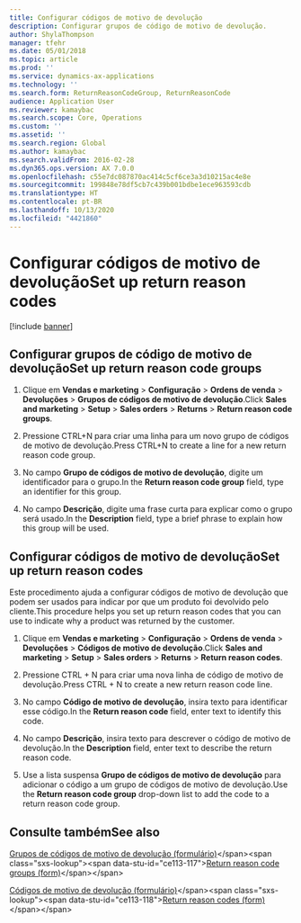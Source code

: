 ```yaml
---
title: Configurar códigos de motivo de devolução
description: Configurar grupos de código de motivo de devolução.
author: ShylaThompson
manager: tfehr
ms.date: 05/01/2018
ms.topic: article
ms.prod: ''
ms.service: dynamics-ax-applications
ms.technology: ''
ms.search.form: ReturnReasonCodeGroup, ReturnReasonCode
audience: Application User
ms.reviewer: kamaybac
ms.search.scope: Core, Operations
ms.custom: ''
ms.assetid: ''
ms.search.region: Global
ms.author: kamaybac
ms.search.validFrom: 2016-02-28
ms.dyn365.ops.version: AX 7.0.0
ms.openlocfilehash: c55e7dc087870ac414c5cf6ce3a3d10215ac4e8e
ms.sourcegitcommit: 199848e78df5cb7c439b001bdbe1ece963593cdb
ms.translationtype: HT
ms.contentlocale: pt-BR
ms.lasthandoff: 10/13/2020
ms.locfileid: "4421860"
---
```

# <a name="set-up-return-reason-codes"></a><span data-ttu-id="ce113-103">Configurar códigos de motivo de devolução</span><span class="sxs-lookup"><span data-stu-id="ce113-103">Set up return reason codes</span></span>   

[!include [banner](../includes/banner.md)]


## <a name="set-up-return-reason-code-groups"></a><span data-ttu-id="ce113-104">Configurar grupos de código de motivo de devolução</span><span class="sxs-lookup"><span data-stu-id="ce113-104">Set up return reason code groups</span></span> 

1.  <span data-ttu-id="ce113-105">Clique em **Vendas e marketing** \> **Configuração** \> **Ordens de venda** \> **Devoluções** \> **Grupos de códigos de motivo de devolução**.</span><span class="sxs-lookup"><span data-stu-id="ce113-105">Click **Sales and marketing** \> **Setup** \> **Sales orders** \> **Returns** \> **Return reason code groups**.</span></span>

2.  <span data-ttu-id="ce113-106">Pressione CTRL+N para criar uma linha para um novo grupo de códigos de motivo de devolução.</span><span class="sxs-lookup"><span data-stu-id="ce113-106">Press CTRL+N to create a line for a new return reason code group.</span></span>

3.  <span data-ttu-id="ce113-107">No campo **Grupo de códigos de motivo de devolução**, digite um identificador para o grupo.</span><span class="sxs-lookup"><span data-stu-id="ce113-107">In the **Return reason code group** field, type an identifier for this group.</span></span>

4.  <span data-ttu-id="ce113-108">No campo **Descrição**, digite uma frase curta para explicar como o grupo será usado.</span><span class="sxs-lookup"><span data-stu-id="ce113-108">In the **Description** field, type a brief phrase to explain how this group will be used.</span></span>

## <a name="set-up-return-reason-codes"></a><span data-ttu-id="ce113-109">Configurar códigos de motivo de devolução</span><span class="sxs-lookup"><span data-stu-id="ce113-109">Set up return reason codes</span></span> 

<span data-ttu-id="ce113-110">Este procedimento ajuda a configurar códigos de motivo de devolução que podem ser usados para indicar por que um produto foi devolvido pelo cliente.</span><span class="sxs-lookup"><span data-stu-id="ce113-110">This procedure helps you set up return reason codes that you can use to indicate why a product was returned by the customer.</span></span>

1.  <span data-ttu-id="ce113-111">Clique em **Vendas e marketing** \> **Configuração** \> **Ordens de venda** \> **Devoluções** \> **Códigos de motivo de devolução**.</span><span class="sxs-lookup"><span data-stu-id="ce113-111">Click **Sales and marketing** \> **Setup** \> **Sales orders** \> **Returns** \> **Return reason codes**.</span></span>

2.  <span data-ttu-id="ce113-112">Pressione CTRL + N para criar uma nova linha de código de motivo de devolução.</span><span class="sxs-lookup"><span data-stu-id="ce113-112">Press CTRL + N to create a new return reason code line.</span></span>

3.  <span data-ttu-id="ce113-113">No campo **Código de motivo de devolução**, insira texto para identificar esse código.</span><span class="sxs-lookup"><span data-stu-id="ce113-113">In the **Return reason code** field, enter text to identify this code.</span></span>

4.  <span data-ttu-id="ce113-114">No campo **Descrição**, insira texto para descrever o código de motivo de devolução.</span><span class="sxs-lookup"><span data-stu-id="ce113-114">In the **Description** field, enter text to describe the return reason code.</span></span>

5.  <span data-ttu-id="ce113-115">Use a lista suspensa **Grupo de códigos de motivo de devolução** para adicionar o código a um grupo de códigos de motivo de devolução.</span><span class="sxs-lookup"><span data-stu-id="ce113-115">Use the **Return reason code group** drop-down list to add the code to a return reason code group.</span></span>

## <a name="see-also"></a><span data-ttu-id="ce113-116">Consulte também</span><span class="sxs-lookup"><span data-stu-id="ce113-116">See also</span></span>

<span data-ttu-id="ce113-117">[Grupos de códigos de motivo de devolução (formulário)](https://technet.microsoft.com/library/hh209604\(v=ax.60\))</span><span class="sxs-lookup"><span data-stu-id="ce113-117">[Return reason code groups (form)](https://technet.microsoft.com/library/hh209604\(v=ax.60\))</span></span>

<span data-ttu-id="ce113-118">[Códigos de motivo de devolução (formulário)](https://technet.microsoft.com/library/hh227372\(v=ax.60\))</span><span class="sxs-lookup"><span data-stu-id="ce113-118">[Return reason codes (form)](https://technet.microsoft.com/library/hh227372\(v=ax.60\))</span></span>

 


